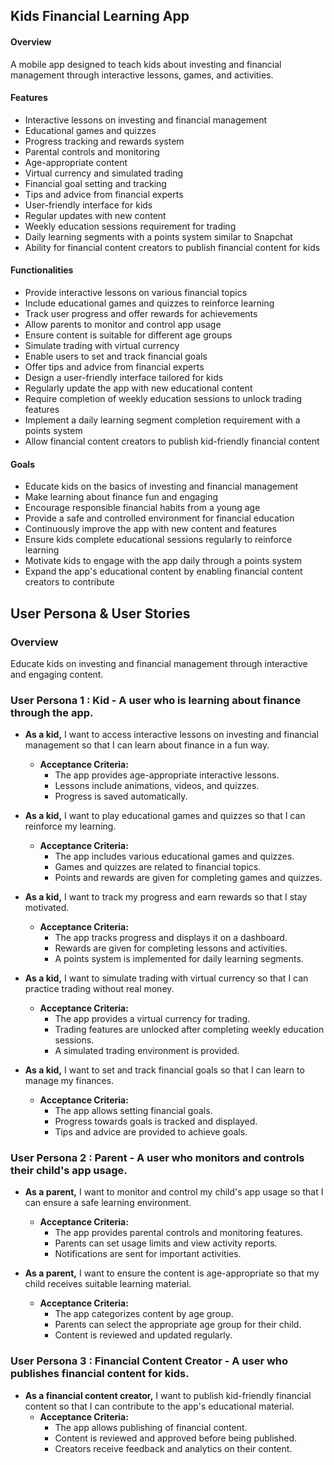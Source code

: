
## Kids Financial Learning App 
#### Overview
A mobile app designed to teach kids about investing and financial management through interactive lessons, games, and activities.
#### Features
- Interactive lessons on investing and financial management
- Educational games and quizzes
- Progress tracking and rewards system
- Parental controls and monitoring
- Age-appropriate content
- Virtual currency and simulated trading
- Financial goal setting and tracking
- Tips and advice from financial experts
- User-friendly interface for kids
- Regular updates with new content
- Weekly education sessions requirement for trading
- Daily learning segments with a points system similar to Snapchat
- Ability for financial content creators to publish financial content for kids
#### Functionalities
- Provide interactive lessons on various financial topics
- Include educational games and quizzes to reinforce learning
- Track user progress and offer rewards for achievements
- Allow parents to monitor and control app usage
- Ensure content is suitable for different age groups
- Simulate trading with virtual currency
- Enable users to set and track financial goals
- Offer tips and advice from financial experts
- Design a user-friendly interface tailored for kids
- Regularly update the app with new educational content
- Require completion of weekly education sessions to unlock trading features
- Implement a daily learning segment completion requirement with a points system
- Allow financial content creators to publish kid-friendly financial content
#### Goals
- Educate kids on the basics of investing and financial management
- Make learning about finance fun and engaging
- Encourage responsible financial habits from a young age
- Provide a safe and controlled environment for financial education
- Continuously improve the app with new content and features
- Ensure kids complete educational sessions regularly to reinforce learning
- Motivate kids to engage with the app daily through a points system
- Expand the app's educational content by enabling financial content creators to contribute

## User Persona & User Stories
### Overview
Educate kids on investing and financial management through interactive and engaging content.
### User Persona 1 : Kid - A user who is learning about finance through the app.
- **As a kid,** I want to access interactive lessons on investing and financial management so that I can learn about finance in a fun way.

	- **Acceptance Criteria:**
		- The app provides age-appropriate interactive lessons.
		- Lessons include animations, videos, and quizzes.
		- Progress is saved automatically.
	
- **As a kid,** I want to play educational games and quizzes so that I can reinforce my learning.

	- **Acceptance Criteria:**
		- The app includes various educational games and quizzes.
		- Games and quizzes are related to financial topics.
		- Points and rewards are given for completing games and quizzes.

- **As a kid,** I want to track my progress and earn rewards so that I stay motivated.

	- **Acceptance Criteria:**
		- The app tracks progress and displays it on a dashboard.
		- Rewards are given for completing lessons and activities.
		- A points system is implemented for daily learning segments.

- **As a kid,** I want to simulate trading with virtual currency so that I can practice trading without real money.

	-	**Acceptance Criteria:**
		-	The app provides a virtual currency for trading.
		-	Trading features are unlocked after completing weekly education sessions.
		-	A simulated trading environment is provided.

- **As a kid,** I want to set and track financial goals so that I can learn to manage my finances.

	- **Acceptance Criteria:**
		- The app allows setting financial goals.
		- Progress towards goals is tracked and displayed.
		- Tips and advice are provided to achieve goals.

### User Persona 2 : Parent - A user who monitors and controls their child's app usage.
- **As a parent,** I want to monitor and control my child's app usage so that I can ensure a safe learning environment.
	- **Acceptance Criteria:**
		- The app provides parental controls and monitoring features.
		- Parents can set usage limits and view activity reports.
		- Notifications are sent for important activities.

- **As a parent,** I want to ensure the content is age-appropriate so that my child receives suitable learning material.
	- **Acceptance Criteria:**
		- The app categorizes content by age group.
		- Parents can select the appropriate age group for their child.
		- Content is reviewed and updated regularly.

### User Persona 3 : Financial Content Creator - A user who publishes financial content for kids.
- **As a financial content creator,** I want to publish kid-friendly financial content so that I can contribute to the app's educational material.
	- **Acceptance Criteria:**
		- The app allows publishing of financial content.
		- Content is reviewed and approved before being published.
		- Creators receive feedback and analytics on their content.